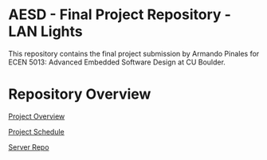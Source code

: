 # AESD - Final Project Repository - LAN Lights #
This repository contains the final project submission by Armando Pinales for ECEN 5013: Advanced Embedded Software Design at CU Boulder.

# Repository Overview #

[Project Overview](https://github.com/cu-ecen-5013/final-project-armando-jp/wiki/Project-Overview)

[Project Schedule](https://github.com/cu-ecen-5013/final-project-armando-jp/wiki/Project-Schedule)

[Server Repo](https://github.com/armando-jp/aesd-final-project-server)
